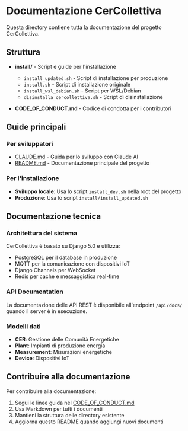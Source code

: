 # Documentazione CerCollettiva

Questa directory contiene tutta la documentazione del progetto CerCollettiva.

## Struttura

- **install/** - Script e guide per l'installazione
  - `install_updated.sh` - Script di installazione per produzione
  - `install.sh` - Script di installazione originale
  - `install_wsl_debian.sh` - Script per WSL/Debian
  - `disinstalla_cercollettiva.sh` - Script di disinstallazione

- **CODE_OF_CONDUCT.md** - Codice di condotta per i contributori

## Guide principali

### Per sviluppatori
- [CLAUDE.md](../CLAUDE.md) - Guida per lo sviluppo con Claude AI
- [README.md](../README.md) - Documentazione principale del progetto

### Per l'installazione
- **Sviluppo locale**: Usa lo script `install_dev.sh` nella root del progetto
- **Produzione**: Usa lo script `install/install_updated.sh`

## Documentazione tecnica

### Architettura del sistema
CerCollettiva è basato su Django 5.0 e utilizza:
- PostgreSQL per il database in produzione
- MQTT per la comunicazione con dispositivi IoT
- Django Channels per WebSocket
- Redis per cache e messaggistica real-time

### API Documentation
La documentazione delle API REST è disponibile all'endpoint `/api/docs/` quando il server è in esecuzione.

### Modelli dati
- **CER**: Gestione delle Comunità Energetiche
- **Plant**: Impianti di produzione energia
- **Measurement**: Misurazioni energetiche
- **Device**: Dispositivi IoT

## Contribuire alla documentazione

Per contribuire alla documentazione:
1. Segui le linee guida nel [CODE_OF_CONDUCT.md](CODE_OF_CONDUCT.md)
2. Usa Markdown per tutti i documenti
3. Mantieni la struttura delle directory esistente
4. Aggiorna questo README quando aggiungi nuovi documenti